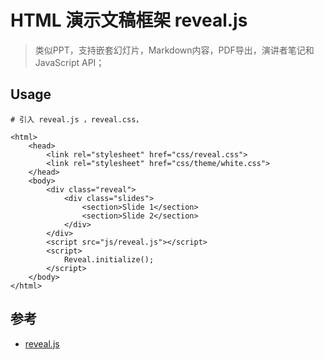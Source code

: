 # HTML 演示文稿框架 reveal.js

>类似PPT，支持嵌套幻灯片，Markdown内容，PDF导出，演讲者笔记和JavaScript API；

## Usage

```
# 引入 reveal.js ，reveal.css， 

<html>
	<head>
		<link rel="stylesheet" href="css/reveal.css">
		<link rel="stylesheet" href="css/theme/white.css">
	</head>
	<body>
		<div class="reveal">
			<div class="slides">
				<section>Slide 1</section>
				<section>Slide 2</section>
			</div>
		</div>
		<script src="js/reveal.js"></script>
		<script>
			Reveal.initialize();
		</script>
	</body>
</html>
```


## 参考
- [reveal.js](https://github.com/hakimel/reveal.js)
